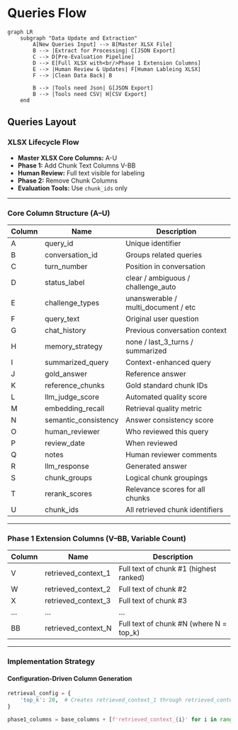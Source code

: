 # Queries Flow

```mermaid
graph LR
    subgraph "Data Update and Extraction"
        A[New Queries Input] --> B[Master XLSX File]
        B --> |Extract for Processing| C[JSON Export]
        C --> D[Pre-Evaluation Pipeline]
        D --> E[Full XLSX with<br/>Phase 1 Extension Columns]
        E --> |Human Review & Updates| F[Human Lableing XLSX]
        F --> |Clean Data Back| B
        
        B --> |Tools need Json| G[JSON Export]
        B --> |Tools need CSV| H[CSV Export]
    end

```

## Queries Layout

### XLSX Lifecycle Flow

- **Master XLSX Core Columns:** A-U  
- **Phase 1:** Add Chunk Text Columns V-BB  
- **Human Review:** Full text visible for labeling  
- **Phase 2:** Remove Chunk Columns  
- **Evaluation Tools:** Use `chunk_ids` only  

---

### Core Column Structure (A–U)

| Column | Name                | Description                                |
|--------|-------------------|--------------------------------------------|
| A      | query_id           | Unique identifier                          |
| B      | conversation_id    | Groups related queries                     |
| C      | turn_number        | Position in conversation                   |
| D      | status_label       | clear / ambiguous / challenge_auto         |
| E      | challenge_types    | unanswerable / multi_document / etc        |
| F      | query_text         | Original user question                     |
| G      | chat_history       | Previous conversation context              |
| H      | memory_strategy    | none / last_3_turns / summarized           |
| I      | summarized_query   | Context-enhanced query                     |
| J      | gold_answer        | Reference answer                           |
| K      | reference_chunks   | Gold standard chunk IDs                    |
| L      | llm_judge_score    | Automated quality score                    |
| M      | embedding_recall   | Retrieval quality metric                   |
| N      | semantic_consistency | Answer consistency score                |
| O      | human_reviewer     | Who reviewed this query                    |
| P      | review_date        | When reviewed                              |
| Q      | notes              | Human reviewer comments                    |
| R      | llm_response       | Generated answer                           |
| S      | chunk_groups       | Logical chunk groupings                    |
| T      | rerank_scores      | Relevance scores for all chunks            |
| U      | chunk_ids          | All retrieved chunk identifiers            |

---

### Phase 1 Extension Columns (V–BB, Variable Count)

| Column | Name                | Description                                 |
|--------|-------------------|---------------------------------------------|
| V      | retrieved_context_1 | Full text of chunk #1 (highest ranked)     |
| W      | retrieved_context_2 | Full text of chunk #2                        |
| X      | retrieved_context_3 | Full text of chunk #3                        |
| …      | …                   | …                                           |
| BB     | retrieved_context_N | Full text of chunk #N (where N = top_k)     |

---

### Implementation Strategy

#### Configuration-Driven Column Generation

```python
retrieval_config = {
    'top_k': 20,  # Creates retrieved_context_1 through retrieved_context_20
}

phase1_columns = base_columns + [f'retrieved_context_{i}' for i in range(1, top_k+1)]

